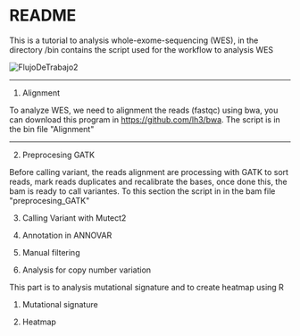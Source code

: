 # README

This is a tutorial to analysis whole-exome-sequencing (WES), in the directory /bin contains the script used for the workflow to analysis WES

![FlujoDeTrabajo2](https://user-images.githubusercontent.com/53798505/63644484-9ef5dc00-c6af-11e9-9f0d-935508b21613.png)


---
1. Alignment

To analyze WES, we need to alignment the reads (fastqc) using bwa, you can download this program in https://github.com/lh3/bwa. The script is in the bin file "Alignment"

---

2. Preprocesing GATK

Before calling variant, the reads alignment are processing with GATK to sort reads, mark reads duplicates and recalibrate the bases, once done this, the bam is ready to call variantes. To this section the script in in the bam file "preprocesing_GATK"


3. Calling Variant with Mutect2


4. Annotation in ANNOVAR


5. Manual filtering


6. Analysis for copy number variation


This part is to analysis mutational signature and to create heatmap using R

1. Mutational signature 


2. Heatmap
